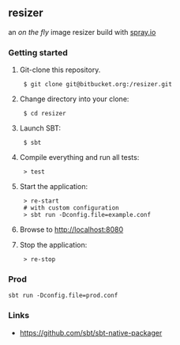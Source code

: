 ## resizer

an _on the fly_ image resizer build with [spray.io](http://spray.io)

### Getting started

1. Git-clone this repository.

        $ git clone git@bitbucket.org:/resizer.git

2. Change directory into your clone:

        $ cd resizer

3. Launch SBT:

        $ sbt

4. Compile everything and run all tests:

        > test

5. Start the application:

        > re-start
        # with custom configuration
        > sbt run -Dconfig.file=example.conf

6. Browse to [http://localhost:8080](http://localhost:8080/)

7. Stop the application:

        > re-stop

### Prod

    sbt run -Dconfig.file=prod.conf

### Links

* https://github.com/sbt/sbt-native-packager

